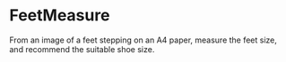# FeetMeasure
From an image of a feet stepping on an A4 paper, measure the feet size, and recommend the suitable shoe size.
